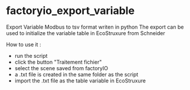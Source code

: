 # factoryio_export_variable
 Export Variable Modbus to tsv format writen in python
 The export can be used to initialize the variable table in EcoStruxure from Schneider

 How to use it :
* run the script
* click the button "Traitement fichier"
* select the scene saved from factoryIO
* a .txt file is created in the same folder as the script
* import the .txt file as the table variable in EcoStruxure
